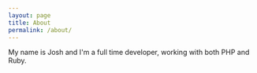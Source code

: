```yaml
---
layout: page
title: About
permalink: /about/
---
```


My name is Josh and I'm a full time developer, working with both PHP and Ruby.
